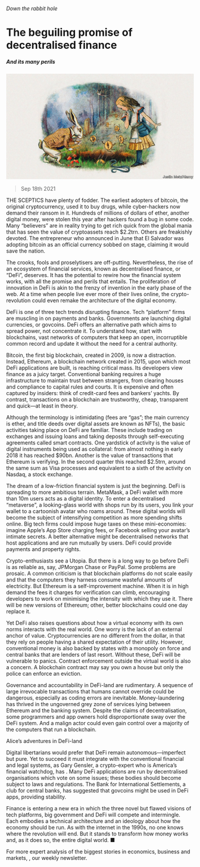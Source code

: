 ###### Down the rabbit hole

# The beguiling promise of decentralised finance 

##### And its many perils 

![image](images/20210918_ldd001.jpg) 

> Sep 18th 2021 

THE SCEPTICS have plenty of fodder. The earliest adopters of bitcoin, the original cryptocurrency, used it to buy drugs, while cyber-hackers now demand their ransom in it. Hundreds of millions of dollars of ether, another digital money, were stolen this year after hackers found a bug in some code. Many “believers” are in reality trying to get rich quick from the global mania that has seen the value of cryptoassets reach $2.2trn. Others are freakishly devoted. The entrepreneur who announced in June that El Salvador was adopting bitcoin as an official currency sobbed on stage, claiming it would save the nation.

The crooks, fools and proselytisers are off-putting. Nevertheless, the rise of an ecosystem of financial services, known as decentralised finance, or “DeFi”, deserves. It has the potential to rewire how the financial system works, with all the promise and perils that entails. The proliferation of innovation in DeFi is akin to the frenzy of invention in the early phase of the web. At a time when people live ever more of their lives online, the crypto-revolution could even remake the architecture of the digital economy.


DeFi is one of three tech trends disrupting finance. Tech “platform” firms are muscling in on payments and banks. Governments are launching digital currencies, or govcoins. DeFi offers an alternative path which aims to spread power, not concentrate it. To understand how, start with blockchains, vast networks of computers that keep an open, incorruptible common record and update it without the need for a central authority.

Bitcoin, the first big blockchain, created in 2009, is now a distraction. Instead, Ethereum, a blockchain network created in 2015, upon which most DeFi applications are built, is reaching critical mass. Its developers view finance as a juicy target. Conventional banking requires a huge infrastructure to maintain trust between strangers, from clearing houses and compliance to capital rules and courts. It is expensive and often captured by insiders: think of credit-card fees and bankers’ yachts. By contrast, transactions on a blockchain are trustworthy, cheap, transparent and quick—at least in theory.


Although the terminology is intimidating (fees are “gas”; the main currency is ether, and title deeds over digital assets are known as NFTs), the basic activities taking place on DeFi are familiar. These include trading on exchanges and issuing loans and taking deposits through self-executing agreements called smart contracts. One yardstick of activity is the value of digital instruments being used as collateral: from almost nothing in early 2018 it has reached $90bn. Another is the value of transactions that Ethereum is verifying. In the second quarter this reached $2.5trn, around the same sum as Visa processes and equivalent to a sixth of the activity on Nasdaq, a stock exchange.

The dream of a low-friction financial system is just the beginning. DeFi is spreading to more ambitious terrain. MetaMask, a DeFi wallet with more than 10m users acts as a digital identity. To enter a decentralised “metaverse”, a looking-glass world with shops run by its users, you link your wallet to a cartoonish avatar who roams around. These digital worlds will become the subject of intensifying competition as more spending shifts online. Big tech firms could impose huge taxes on these mini-economies: imagine Apple’s App Store charging fees, or Facebook selling your avatar’s intimate secrets. A better alternative might be decentralised networks that host applications and are run mutually by users. DeFi could provide payments and property rights.

Crypto-enthusiasts see a Utopia. But there is a long way to go before DeFi is as reliable as, say, JPMorgan Chase or PayPal. Some problems are prosaic. A common criticism is that blockchain platforms do not scale easily and that the computers they harness consume wasteful amounts of electricity. But Ethereum is a self-improvement machine. When it is in high demand the fees it charges for verification can climb, encouraging developers to work on minimising the intensity with which they use it. There will be new versions of Ethereum; other, better blockchains could one day replace it.

Yet DeFi also raises questions about how a virtual economy with its own norms interacts with the real world. One worry is the lack of an external anchor of value. Cryptocurrencies are no different from the dollar, in that they rely on people having a shared expectation of their utility. However, conventional money is also backed by states with a monopoly on force and central banks that are lenders of last resort. Without these, DeFi will be vulnerable to panics. Contract enforcement outside the virtual world is also a concern. A blockchain contract may say you own a house but only the police can enforce an eviction.

Governance and accountability in DeFi-land are rudimentary. A sequence of large irrevocable transactions that humans cannot override could be dangerous, especially as coding errors are inevitable. Money-laundering has thrived in the ungoverned grey zone of services lying between Ethereum and the banking system. Despite the claims of decentralisation, some programmers and app owners hold disproportionate sway over the DeFi system. And a malign actor could even gain control over a majority of the computers that run a blockchain.

Alice’s adventures in DeFi-land

Digital libertarians would prefer that DeFi remain autonomous—imperfect but pure. Yet to succeed it must integrate with the conventional financial and legal systems, as Gary Gensler, a crypto-expert who is America’s financial watchdog, has . Many DeFi applications are run by decentralised organisations which vote on some issues; these bodies should become subject to laws and regulations. The Bank for International Settlements, a club for central banks, has suggested that govcoins might be used in DeFi apps, providing stability.

Finance is entering a new era in which the three novel but flawed visions of tech platforms, big government and DeFi will compete and intermingle. Each embodies a technical architecture and an ideology about how the economy should be run. As with the internet in the 1990s, no one knows where the revolution will end. But it stands to transform how money works and, as it does so, the entire digital world. ■

For more expert analysis of the biggest stories in economics, business and markets, , our weekly newsletter.

